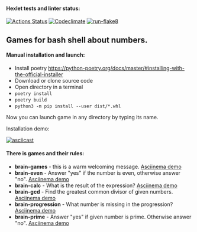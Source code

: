 #### Hexlet tests and linter status:
[![Actions Status](https://github.com/odhako/python-project-lvl1/workflows/hexlet-check/badge.svg)](https://github.com/odhako/python-project-lvl1/actions)
[![Codeclimate](https://api.codeclimate.com/v1/badges/a99a88d28ad37a79dbf6/maintainability)](https://codeclimate.com/github/codeclimate/codeclimate/maintainability)
[![run-flake8](https://github.com/odhako/python-project-lvl1/actions/workflows/run-flake8.yml/badge.svg)](https://github.com/odhako/python-project-lvl1/actions/workflows/run-flake8.yml)

## Games for bash shell about numbers.

#### Manual installation and launch:
- Install poetry https://python-poetry.org/docs/master/#installing-with-the-official-installer
- Download or clone source code
- Open directory in a terminal
- `poetry install`
- `poetry build`
- `python3 -m pip install --user dist/*.whl`

Now you can launch game in any directory by typing its name.

Installation demo:

[![asciicast](https://asciinema.org/a/487817.svg)](https://asciinema.org/a/487817)

#### There is games and their rules:

- **brain-games** - this is a warm welcoming message. [Asciinema demo](https://asciinema.org/a/487826)
- **brain-even** - Answer "yes" if the number is even, otherwise answer "no". [Asciinema demo](https://asciinema.org/a/487818)
- **brain-calc** - What is the result of the expression? [Asciinema demo](https://asciinema.org/a/487820)
- **brain-gcd** - Find the greatest common divisor of given numbers. [Asciinema demo](https://asciinema.org/a/487821)
- **brain-progression** - What number is missing in the progression? [Asciinema demo](https://asciinema.org/a/487822)
- **brain-prime** - Answer "yes" if given number is prime. Otherwise answer "no". [Asciinema demo](https://asciinema.org/a/487823)
